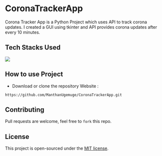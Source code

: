 # CoronaTrackerApp
Corona Tracker App is a Python Project which uses API to track corona updates.
I created a GUI using tkinter and API provides corona updates after every 10 minutes.


## Tech Stacks Used
<a target="_blank" href="https://www.python.org/"><img src="https://img.shields.io/badge/Python-14354C?style=for-the-badge&logo=python&logoColor=white"></img></a>

## How to use Project

- Download or clone the repository Website : 

```
https://github.com/ManthanUgemuge/CoronaTrackerApp.git
```

## Contributing
Pull requests are welcome, feel free to ```fork``` this repo.

## License
This project is open-sourced under the [MIT license]().
